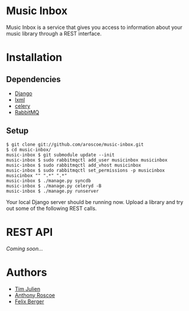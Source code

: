 Music Inbox
===========

Music Inbox is a service that gives you access to information about your music library through a REST interface. 

Installation
============

Dependencies
------------
 * [Django][1]
 * [lxml][2]
 * [celery][6]
 * [RabbitMQ][7]

Setup
-----

    $ git clone git://github.com/aroscoe/music-inbox.git
    $ cd music-inbox/
    music-inbox $ git submodule update --init
    music-inbox $ sudo rabbitmqctl add_user musicinbox musicinbox
    music-inbox $ sudo rabbitmqctl add_vhost musicinbox
    music-inbox $ sudo rabbitmqctl set_permissions -p musicinbox musicinbox "" ".*" ".*"
    music-inbox $ ./manage.py syncdb
    music-inbox $ ./manage.py celeryd -B
    music-inbox $ ./manage.py runserver

Your local Django server should be running now. Upload a library and try out some of the following REST calls.

REST API
========

*Coming soon...*

Authors
=======
* [Tim Julien][3]
* [Anthony Roscoe][4]
* [Felix Berger][5]

[1]: http://www.djangoproject.com
[2]: http://codespeak.net/lxml
[3]: http://github.com/tjulien
[4]: http://github.com/aroscoe
[5]: http://github.com/fberger
[6]: http://github.com/ask/celery
[7]: http://www.rabbitmq.com